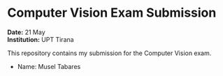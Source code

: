 # Computer Vision Exam Submission

**Date:** 21 May  
**Institution:** UPT Tirana

This repository contains my submission for the Computer Vision exam.

- Name:  Musel Tabares

